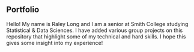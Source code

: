 ## Portfolio ##
Hello! My name is Raley Long and I am a senior at Smith College studying Statistical & Data Sciences. I have added various group projects on this repository that highlight some of my technical and hard skills. I hope this gives some insight into my experience!
